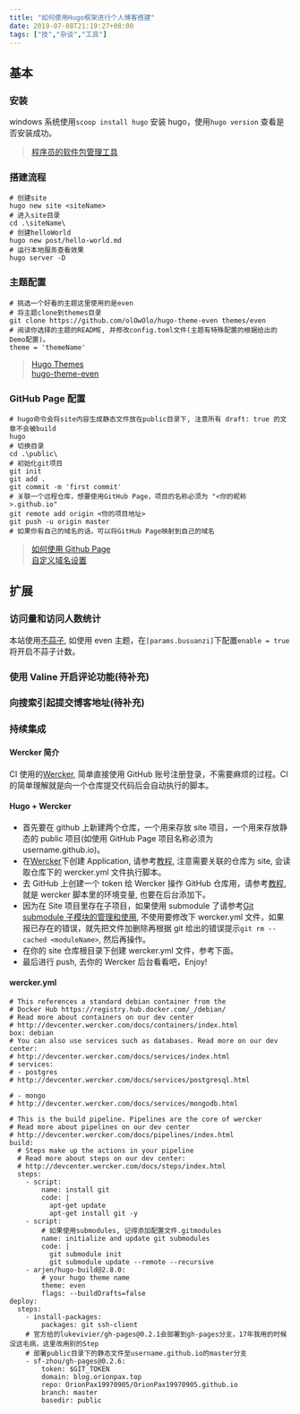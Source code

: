 ```yaml
---
title: "如何使用Hugo框架进行个人博客搭建"
date: 2019-07-08T21:19:27+08:00
tags: ["技","杂谈","工具"]
---
```


## 基本

### 安装

windows 系统使用`scoop install hugo` 安装 hugo，使用`hugo version` 查看是否安装成功。

> [程序员的软件包管理工具](http://blog.orionpax.top/post/scoop/)

### 搭建流程

```
# 创建site
hugo new site <siteName>
# 进入site目录
cd .\siteName\
# 创建helloWorld
hugo new post/hello-world.md
# 运行本地服务查看效果
hugo server -D
```

### 主题配置

```
# 挑选一个好看的主题这里使用的是even
# 将主题clone到themes目录
git clone https://github.com/olOwOlo/hugo-theme-even themes/even
# 阅读你选择的主题的README, 并修改config.toml文件(主题有特殊配置的根据给出的Demo配置)。
theme = 'themeName'
```

> [Hugo Themes](https://themes.gohugo.io/)  
> [hugo-theme-even](https://github.com/olOwOlo/hugo-theme-even)

### GitHub Page 配置

```
# hugo命令会将site内容生成静态文件放在public目录下, 注意所有 draft: true 的文章不会被build
hugo
# 切换目录
cd .\public\
# 初始化git项目
git init
git add .
git commit -m 'first commit'
# 关联一个远程仓库，想要使用GitHub Page，项目的名称必须为 "<你的昵称>.github.io"
git remote add origin <你的项目地址>
git push -u origin master
# 如果你有自己的域名的话，可以将GitHub Page映射到自己的域名
```

> [如何使用 Github Page](https://pages.github.com/)  
> [自定义域名设置](https://www.jianshu.com/p/8ac6c7c037c5)

## 扩展

### 访问量和访问人数统计

本站使用[不蒜子](http://busuanzi.ibruce.info/), 如使用 even 主题，在`[params.busuanzi]`下配置`enable = true`将开启不蒜子计数。

### 使用 Valine 开启评论功能(待补充)

### 向搜索引起提交博客地址(待补充)

### 持续集成

#### Wercker 简介

CI 使用的[Wercker](https://app.wercker.com), 简单直接使用 GitHub 账号注册登录，不需要麻烦的过程。CI 的简单理解就是向一个仓库提交代码后会自动执行的脚本。

#### Hugo + Wercker

- 首先要在 github 上新建两个仓库，一个用来存放 site 项目，一个用来存放静态的 public 项目(如使用 GitHub Page 项目名称必须为 username.github.io)。
- 在[Wercker](https://app.wercker.com)下创建 Application, 请参考[教程](https://gohugo.io/hosting-and-deployment/deployment-with-wercker/), 注意需要关联的仓库为 site, 会读取仓库下的 wercker.yml 文件执行脚本。
- 去 GitHub 上创建一个 token 给 Wercker 操作 GitHub 仓库用，请参考[教程](https://help.github.com/en/articles/creating-a-personal-access-token-for-the-command-line), 就是 wercker 脚本里的环境变量, 也要在后台添加下。
- 因为在 Site 项目里存在子项目，如果使用 submodule 了请参考[Git submodule 子模块的管理和使用](https://www.jianshu.com/p/9000cd49822c), 不使用要修改下 wercker.yml 文件，如果报已存在的错误，就先把文件加删除再根据 git 给出的错误提示`git rm --cached <moduleName>`, 然后再操作。
- 在你的 site 仓库根目录下创建 wercker.yml 文件，参考下面。
- 最后进行 push, 去你的 Wercker 后台看看吧，Enjoy!

#### wercker.yml

```
# This references a standard debian container from the
# Docker Hub https://registry.hub.docker.com/_/debian/
# Read more about containers on our dev center
# http://devcenter.wercker.com/docs/containers/index.html
box: debian
# You can also use services such as databases. Read more on our dev center:
# http://devcenter.wercker.com/docs/services/index.html
# services:
# - postgres
# http://devcenter.wercker.com/docs/services/postgresql.html

# - mongo
# http://devcenter.wercker.com/docs/services/mongodb.html

# This is the build pipeline. Pipelines are the core of wercker
# Read more about pipelines on our dev center
# http://devcenter.wercker.com/docs/pipelines/index.html
build:
  # Steps make up the actions in your pipeline
  # Read more about steps on our dev center:
  # http://devcenter.wercker.com/docs/steps/index.html
  steps:
    - script:
        name: install git
        code: |
          apt-get update
          apt-get install git -y
    - script:
        # 如果使用submodules, 记得添加配置文件.gitmodules
        name: initialize and update git submodules
        code: |
          git submodule init
          git submodule update --remote --recursive
    - arjen/hugo-build@2.8.0:
        # your hugo theme name
        theme: even
        flags: --buildDrafts=false
deploy:
  steps:
    - install-packages:
        packages: git ssh-client
    # 官方给的lukevivier/gh-pages@0.2.1会部署到gh-pages分支，17年我用的时候没这毛病，这里改用别的Step
    # 部署public目录下的静态文件至username.github.io的master分支
    - sf-zhou/gh-pages@0.2.6:
        token: $GIT_TOKEN
        domain: blog.orionpax.top
        repo: OrionPax19970905/OrionPax19970905.github.io
        branch: master
        basedir: public

```
